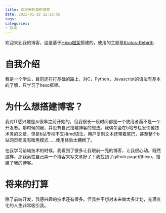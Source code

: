 ```yaml
---
title: 欢迎来到我的博客
date: 2023-01-18 22:26:58
tags:
categories:
- 杂谈
---
```


欢迎来到我的博客，这是基于[Hexo框架](https://hexo.io/zh-cn/)搭建的，使用的主题是[Kratos-Rebirth](https://github.com/Candinya/Kratos-Rebirth)

# 自我介绍

我是一个学生，目前还在打基础的路上，对C，Python，Javascript的语法有基本的了解，只学习了hexo框架。

# 为什么想搭建博客？

我对IT感兴趣是从很早之前开始的，但我很长一段时间都是一个使用者而不是一个开发者。那时候的我，并没有自己搭建博客的想法。我偶尔会在b站专栏发快餐技术类的文章，但是b站专栏不支持md语法，用户复制文本还带着尾巴，甚至整个b站网页都没有暗黑模式......使用体验太糟糕了。

在我学习前端技术的时候，我看到了很多让我眼前一亮的博客，让我很心动。既然这样，那我索性自己弄一个博客来写文章好了！我找到了github page和hexo，搭建了我的博客。

# 将来的打算

除了前端开发，我感兴趣的技术还有很多。但我并不想对未来做太多计划，充满变化的人生非常吸引我。
